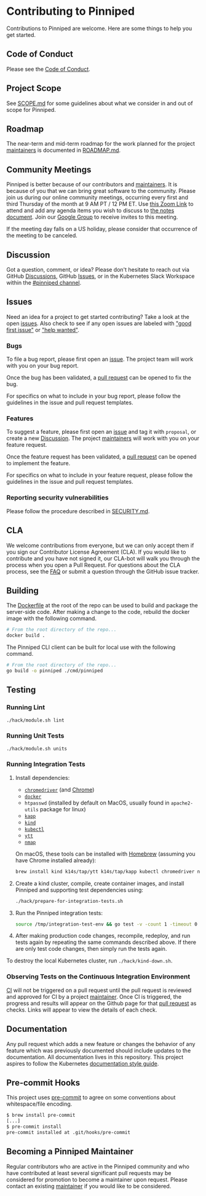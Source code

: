 # Contributing to Pinniped

Contributions to Pinniped are welcome. Here are some things to help you get started.

## Code of Conduct

Please see the [Code of Conduct](./CODE_OF_CONDUCT.md).

## Project Scope

See [SCOPE.md](./SCOPE.md) for some guidelines about what we consider in and out of scope for Pinniped.

## Roadmap

The near-term and mid-term roadmap for the work planned for the project [maintainers](MAINTAINERS.md) is documented in [ROADMAP.md](ROADMAP.md).

## Community Meetings

Pinniped is better because of our contributors and [maintainers](MAINTAINERS.md). It is because of you that we can bring great
software to the community. Please join us during our online community meetings,
occurring every first and third Thursday of the month at 9 AM PT / 12 PM ET.
Use [this Zoom Link](https://go.pinniped.dev/community/zoom)
to attend and add any agenda items you wish to discuss
to [the notes document](https://hackmd.io/rd_kVJhjQfOvfAWzK8A3tQ?view).
Join our [Google Group](https://groups.google.com/g/project-pinniped) to receive invites to this meeting.

If the meeting day falls on a US holiday, please consider that occurrence of the meeting to be canceled.

## Discussion

Got a question, comment, or idea? Please don't hesitate to reach out
via GitHub [Discussions](https://github.com/vmware-tanzu/pinniped/discussions),
GitHub [Issues](https://github.com/vmware-tanzu/pinniped/issues),
or in the Kubernetes Slack Workspace within the [#pinniped channel](https://kubernetes.slack.com/archives/C01BW364RJA).

## Issues

Need an idea for a project to get started contributing? Take a look at the open
[issues](https://github.com/vmware-tanzu/pinniped/issues).
Also check to see if any open issues are labeled with
["good first issue"](https://github.com/vmware-tanzu/pinniped/labels/good%20first%20issue)
or ["help wanted"](https://github.com/vmware-tanzu/pinniped/labels/help%20wanted).

### Bugs

To file a bug report, please first open an
[issue](https://github.com/vmware-tanzu/pinniped/issues/new?template=bug_report.md). The project team
will work with you on your bug report.

Once the bug has been validated, a [pull request](https://github.com/vmware-tanzu/pinniped/compare)
can be opened to fix the bug.

For specifics on what to include in your bug report, please follow the
guidelines in the issue and pull request templates.

### Features

To suggest a feature, please first open an
[issue](https://github.com/vmware-tanzu/pinniped/issues/new?template=feature-proposal.md)
and tag it with `proposal`, or create a new [Discussion](https://github.com/vmware-tanzu/pinniped/discussions).
The project [maintainers](MAINTAINERS.md) will work with you on your feature request.

Once the feature request has been validated, a [pull request](https://github.com/vmware-tanzu/pinniped/compare)
can be opened to implement the feature.

For specifics on what to include in your feature request, please follow the
guidelines in the issue and pull request templates.

### Reporting security vulnerabilities

Please follow the procedure described in [SECURITY.md](SECURITY.md).

## CLA

We welcome contributions from everyone, but we can only accept them if you sign
our Contributor License Agreement (CLA). If you would like to contribute and you
have not signed it, our CLA-bot will walk you through the process when you open
a Pull Request. For questions about the CLA process, see the
[FAQ](https://cla.vmware.com/faq) or submit a question through the GitHub issue
tracker.

## Building

The [Dockerfile](Dockerfile) at the root of the repo can be used to build and
package the server-side code. After making a change to the code, rebuild the
docker image with the following command.

```bash
# From the root directory of the repo...
docker build .
```

The Pinniped CLI client can be built for local use with the following command.

```bash
# From the root directory of the repo...
go build -o pinniped ./cmd/pinniped
```

## Testing

### Running Lint

```bash
./hack/module.sh lint
```

### Running Unit Tests

```bash
./hack/module.sh units
```

### Running Integration Tests

1. Install dependencies:

   - [`chromedriver`](https://chromedriver.chromium.org/) (and [Chrome](https://www.google.com/chrome/))
   - [`docker`](https://www.docker.com/)
   - `htpasswd` (installed by default on MacOS, usually found in `apache2-utils` package for linux)
   - [`kapp`](https://carvel.dev/#getting-started)
   - [`kind`](https://kind.sigs.k8s.io/docs/user/quick-start)
   - [`kubectl`](https://kubernetes.io/docs/tasks/tools/install-kubectl/)
   - [`ytt`](https://carvel.dev/#getting-started)
   - [`nmap`](https://nmap.org/download.html)

   On macOS, these tools can be installed with [Homebrew](https://brew.sh/) (assuming you have Chrome installed already):

   ```bash
   brew install kind k14s/tap/ytt k14s/tap/kapp kubectl chromedriver nmap && brew cask install docker
   ```

1. Create a kind cluster, compile, create container images, and install Pinniped and supporting test dependencies using:

   ```bash
   ./hack/prepare-for-integration-tests.sh
   ```

1. Run the Pinniped integration tests:

   ```bash
   source /tmp/integration-test-env && go test -v -count 1 -timeout 0 ./test/integration
   ```

1. After making production code changes, recompile, redeploy, and run tests again by repeating the same
   commands described above. If there are only test code changes, then simply run the tests again.

To destroy the local Kubernetes cluster, run `./hack/kind-down.sh`.

### Observing Tests on the Continuous Integration Environment

[CI](https://hush-house.pivotal.io/teams/tanzu-user-auth/pipelines/pinniped-pull-requests)
will not be triggered on a pull request until the pull request is reviewed and
approved for CI by a project [maintainer](MAINTAINERS.md). Once CI is triggered,
the progress and results will appear on the Github page for that
[pull request](https://github.com/vmware-tanzu/pinniped/pulls) as checks. Links
will appear to view the details of each check.

## Documentation

Any pull request which adds a new feature or changes the behavior of any feature which was previously documented
should include updates to the documentation. All documentation lives in this repository. This project aspires to
follow the Kubernetes [documentation style guide](https://kubernetes.io/docs/contribute/style/style-guide).

## Pre-commit Hooks

This project uses [pre-commit](https://pre-commit.com/) to agree on some conventions about whitespace/file encoding.

```bash
$ brew install pre-commit
[...]
$ pre-commit install
pre-commit installed at .git/hooks/pre-commit
```

## Becoming a Pinniped Maintainer

Regular contributors who are active in the Pinniped community and who have contributed at least several
significant pull requests may be considered for promotion to become a maintainer upon request. Please
contact an existing [maintainer](MAINTAINERS.md) if you would like to be considered.
